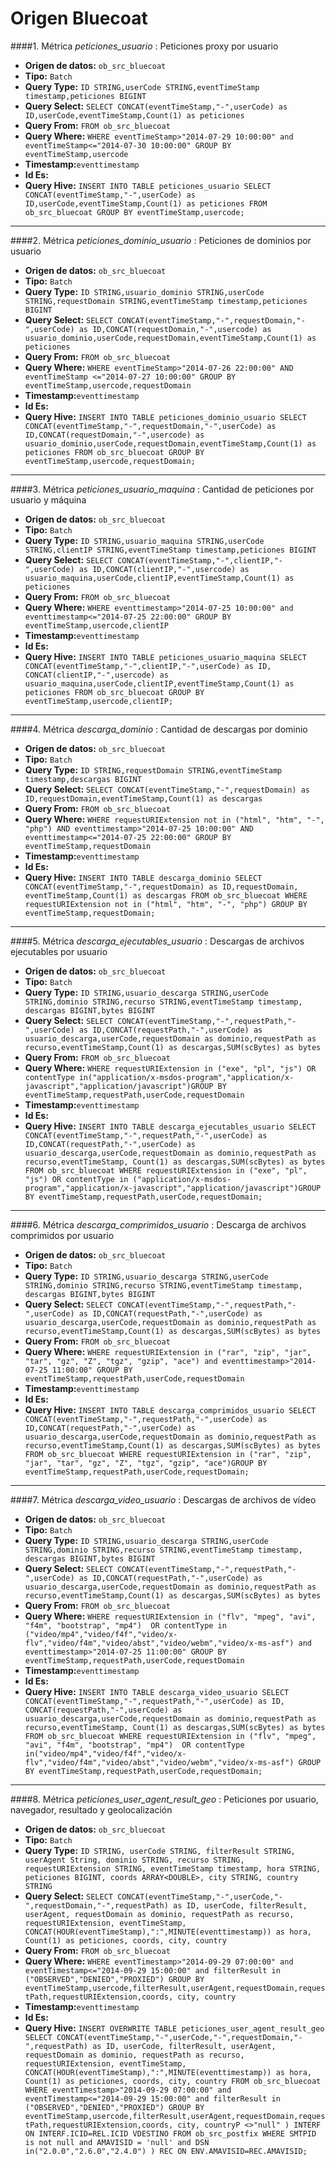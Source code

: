 # Origen Bluecoat

####1. Métrica *peticiones_usuario* : Peticiones proxy por usuario

- **Origen de datos:** `ob_src_bluecoat`
- **Tipo:** `Batch`
- **Query Type:** `ID STRING,userCode STRING,eventTimeStamp timestamp,peticiones BIGINT`
- **Query Select:** `SELECT CONCAT(eventTimeStamp,"-",userCode) as ID,userCode,eventTimeStamp,Count(1) as peticiones`
- **Query From:** `FROM ob_src_bluecoat`
- **Query Where:** `WHERE eventTimeStamp>"2014-07-29 10:00:00" and eventTimeStamp<="2014-07-30 10:00:00"
GROUP BY eventTimeStamp,usercode`
- **Timestamp:**`eventtimestamp`
- **Id Es:**
- **Query Hive:** `INSERT INTO TABLE peticiones_usuario SELECT CONCAT(eventTimeStamp,"-",userCode) as ID,userCode,eventTimeStamp,Count(1) as peticiones FROM ob_src_bluecoat GROUP BY eventTimeStamp,usercode;`

***

####2. Métrica *peticiones_dominio_usuario* : Peticiones de dominios por usuario

- **Origen de datos:** `ob_src_bluecoat`
- **Tipo:** `Batch`
- **Query Type:** `ID STRING,usuario_dominio STRING,userCode STRING,requestDomain STRING,eventTimeStamp timestamp,peticiones BIGINT`
- **Query Select:** `SELECT CONCAT(eventTimeStamp,"-",requestDomain,"-",userCode) as ID,CONCAT(requestDomain,"-",usercode) as  usuario_dominio,userCode,requestDomain,eventTimeStamp,Count(1) as peticiones`
- **Query From:** `FROM ob_src_bluecoat`
- **Query Where:** `WHERE eventTimeStamp>"2014-07-26 22:00:00" AND eventTimeStamp <="2014-07-27 10:00:00" GROUP BY eventTimeStamp,usercode,requestDomain`
- **Timestamp:**`eventtimestamp`
- **Id Es:**
- **Query Hive:** `INSERT INTO TABLE peticiones_dominio_usuario SELECT CONCAT(eventTimeStamp,"-",requestDomain,"-",userCode) as ID,CONCAT(requestDomain,"-",usercode) as usuario_dominio,userCode,requestDomain,eventTimeStamp,Count(1) as peticiones FROM ob_src_bluecoat GROUP BY eventTimeStamp,usercode,requestDomain;`

***

####3. Métrica *peticiones_usuario_maquina* : Cantidad de peticiones por usuario y máquina

- **Origen de datos:** `ob_src_bluecoat`
- **Tipo:** `Batch`
- **Query Type:** `ID STRING,usuario_maquina STRING,userCode STRING,clientIP STRING,eventTimeStamp timestamp,peticiones BIGINT`
- **Query Select:** `SELECT CONCAT(eventTimeStamp,"-",clientIP,"-",userCode) as ID,CONCAT(clientIP,"-",usercode) as usuario_maquina,userCode,clientIP,eventTimeStamp,Count(1) as peticiones`
- **Query From:** `FROM ob_src_bluecoat`
- **Query Where:** `WHERE eventtimestamp>"2014-07-25 10:00:00" and eventtimestamp<="2014-07-25 22:00:00" GROUP BY eventTimeStamp,usercode,clientIP`
- **Timestamp:**`eventtimestamp`
- **Id Es:**
- **Query Hive:** `INSERT INTO TABLE peticiones_usuario_maquina SELECT CONCAT(eventTimeStamp,"-",clientIP,"-",userCode) as ID,
CONCAT(clientIP,"-",usercode) as usuario_maquina,userCode,clientIP,eventTimeStamp,Count(1) as peticiones FROM ob_src_bluecoat
GROUP BY eventTimeStamp,usercode,clientIP;`

***

####4. Métrica *descarga_dominio* : Cantidad de descargas por dominio

- **Origen de datos:** `ob_src_bluecoat`
- **Tipo:** `Batch`
- **Query Type:** `ID STRING,requestDomain STRING,eventTimeStamp timestamp,descargas BIGINT`
- **Query Select:** `SELECT CONCAT(eventTimeStamp,"-",requestDomain) as ID,requestDomain,eventTimeStamp,Count(1) as descargas`
- **Query From:** `FROM ob_src_bluecoat`
- **Query Where:** `WHERE requestURIExtension not in ("html", "htm", "-", "php") AND eventtimestamp>"2014-07-25 10:00:00" AND eventtimestamp<="2014-07-25 22:00:00" GROUP BY eventTimeStamp,requestDomain`
- **Timestamp:**`eventtimestamp`
- **Id Es:**
- **Query Hive:** `INSERT INTO TABLE descarga_dominio SELECT CONCAT(eventTimeStamp,"-",requestDomain) as ID,requestDomain,
eventTimeStamp,Count(1) as descargas FROM ob_src_bluecoat WHERE requestURIExtension not in ("html", "htm", "-", "php") GROUP BY eventTimeStamp,requestDomain;`

***

####5. Métrica *descarga_ejecutables_usuario* : Descargas de archivos ejecutables por usuario

- **Origen de datos:** `ob_src_bluecoat`
- **Tipo:** `Batch`
- **Query Type:** `ID STRING,usuario_descarga STRING,userCode STRING,dominio STRING,recurso STRING,eventTimeStamp timestamp,
descargas BIGINT,bytes BIGINT`
- **Query Select:** `SELECT CONCAT(eventTimeStamp,"-",requestPath,"-",userCode) as ID,CONCAT(requestPath,"-",userCode) as usuario_descarga,userCode,requestDomain as dominio,requestPath as recurso,eventTimeStamp,Count(1) as descargas,SUM(scBytes) as bytes`
- **Query From:** `FROM ob_src_bluecoat`
- **Query Where:** `WHERE requestURIExtension in ("exe", "pl", "js") OR contentType in("application/x-msdos-program","application/x-javascript","application/javascript")GROUP BY eventTimeStamp,requestPath,userCode,requestDomain`
- **Timestamp:**`eventtimestamp`
- **Id Es:**
- **Query Hive:** `INSERT INTO TABLE descarga_ejecutables_usuario SELECT CONCAT(eventTimeStamp,"-",requestPath,"-",userCode) as ID,CONCAT(requestPath,"-",userCode) as usuario_descarga,userCode,requestDomain as dominio,requestPath as recurso,eventTimeStamp,
Count(1) as descargas,SUM(scBytes) as bytes FROM ob_src_bluecoat WHERE requestURIExtension in ("exe", "pl", "js") OR
contentType in ("application/x-msdos-program","application/x-javascript","application/javascript")GROUP BY eventTimeStamp,requestPath,userCode,requestDomain;`

***

####6. Métrica *descarga_comprimidos_usuario* : Descarga de archivos comprimidos por usuario

- **Origen de datos:** `ob_src_bluecoat`
- **Tipo:** `Batch`
- **Query Type:** `ID STRING,usuario_descarga STRING,userCode STRING,dominio STRING,recurso STRING,eventTimeStamp timestamp,
descargas BIGINT,bytes BIGINT`
- **Query Select:** `SELECT CONCAT(eventTimeStamp,"-",requestPath,"-",userCode) as ID,CONCAT(requestPath,"-",userCode) as usuario_descarga,userCode,requestDomain as dominio,requestPath as recurso,eventTimeStamp,Count(1) as descargas,SUM(scBytes) as bytes`
- **Query From:** `FROM ob_src_bluecoat`
- **Query Where:** `WHERE requestURIExtension in ("rar", "zip", "jar", "tar", "gz", "Z", "tgz", "gzip", "ace") and eventtimestamp>"2014-07-25 11:00:00" GROUP BY eventTimeStamp,requestPath,userCode,requestDomain`
- **Timestamp:**`eventtimestamp`
- **Id Es:**
- **Query Hive:** `INSERT INTO TABLE descarga_comprimidos_usuario SELECT CONCAT(eventTimeStamp,"-",requestPath,"-",userCode) as ID,CONCAT(requestPath,"-",userCode) as usuario_descarga,userCode,requestDomain as dominio,requestPath as recurso,eventTimeStamp,Count(1) as descargas,SUM(scBytes) as bytes FROM ob_src_bluecoat WHERE requestURIExtension in ("rar", "zip", "jar", "tar", "gz", "Z", "tgz", "gzip", "ace")GROUP BY eventTimeStamp,requestPath,userCode,requestDomain;`

***

####7. Métrica *descarga_video_usuario* : Descargas de archivos de vídeo

- **Origen de datos:** `ob_src_bluecoat`
- **Tipo:** `Batch`
- **Query Type:** `ID STRING,usuario_descarga STRING,userCode STRING,dominio STRING,recurso STRING,eventTimeStamp timestamp,
descargas BIGINT,bytes BIGINT`
- **Query Select:** `SELECT CONCAT(eventTimeStamp,"-",requestPath,"-",userCode) as ID,CONCAT(requestPath,"-",userCode) as usuario_descarga,userCode,requestDomain as dominio,requestPath as recurso,eventTimeStamp,Count(1) as descargas,SUM(scBytes) as bytes`
- **Query From:** `FROM ob_src_bluecoat`
- **Query Where:** `WHERE requestURIExtension in ("flv", "mpeg", "avi", "f4m", "bootstrap", "mp4")  OR contentType in ("video/mp4","video/f4f","video/x-flv","video/f4m","video/abst","video/webm","video/x-ms-asf") and eventtimestamp>"2014-07-25 11:00:00" GROUP BY eventTimeStamp,requestPath,userCode,requestDomain`
- **Timestamp:**`eventtimestamp`
- **Id Es:**
- **Query Hive:** `INSERT INTO TABLE descarga_video_usuario SELECT CONCAT(eventTimeStamp,"-",requestPath,"-",userCode) as ID,
CONCAT(requestPath,"-",userCode) as usuario_descarga,userCode,requestDomain as dominio,requestPath as recurso,eventTimeStamp,
Count(1) as descargas,SUM(scBytes) as bytes FROM ob_src_bluecoat WHERE requestURIExtension in ("flv", "mpeg", "avi", "f4m", "bootstrap", "mp4")  OR contentType in("video/mp4","video/f4f","video/x-flv","video/f4m","video/abst","video/webm","video/x-ms-asf") GROUP BY eventTimeStamp,requestPath,userCode,requestDomain;`

***

####8. Métrica *peticiones_user_agent_result_geo* : Peticiones por usuario, navegador, resultado y geolocalización

- **Origen de datos:** `ob_src_bluecoat`
- **Tipo:** `Batch`
- **Query Type:** `ID STRING,
userCode STRING,
filterResult STRING,
userAgent String,
dominio STRING,
recurso STRING,
requestURIExtension STRING,
eventTimeStamp timestamp,
hora STRING,
peticiones BIGINT,
coords ARRAY<DOUBLE>,
city STRING,
country STRING
`
- **Query Select:** `SELECT
CONCAT(eventTimeStamp,"-",userCode,"-",requestDomain,"-",requestPath) as ID,
userCode,
filterResult,
userAgent,
requestDomain as dominio,
requestPath as recurso,
requestURIExtension,
eventTimeStamp,
CONCAT(HOUR(eventTimeStamp),":",MINUTE(eventtimestamp)) as hora,
Count(1) as peticiones,
coords,
city,
country`
- **Query From:** `FROM ob_src_bluecoat`
- **Query Where:** `WHERE eventTimestamp>"2014-09-29 07:00:00" and  eventTimestamp<="2014-09-29 15:00:00" and filterResult in ("OBSERVED","DENIED","PROXIED")
GROUP BY eventTimeStamp,usercode,filterResult,userAgent,requestDomain,requestPath,requestURIExtension,coords,
city,
country`
- **Timestamp:**`eventtimestamp`
- **Id Es:**
- **Query Hive:** `INSERT OVERWRITE TABLE peticiones_user_agent_result_geo SELECT
CONCAT(eventTimeStamp,"-",userCode,"-",requestDomain,"-",requestPath) as ID,
userCode,
filterResult,
userAgent,
requestDomain as dominio,
requestPath as recurso,
requestURIExtension,
eventTimeStamp,
CONCAT(HOUR(eventTimeStamp),":",MINUTE(eventtimestamp)) as hora,
Count(1) as peticiones,
coords,
city,
country FROM ob_src_bluecoat WHERE eventTimestamp>"2014-09-29 07:00:00" and  eventTimestamp<="2014-09-29 15:00:00" and filterResult in ("OBSERVED","DENIED","PROXIED")
GROUP BY eventTimeStamp,usercode,filterResult,userAgent,requestDomain,requestPath,requestURIExtension,coords,
city,
countryP <>"null"
) INTERF
ON INTERF.ICID=REL.ICID
VDESTINO
FROM ob_src_postfix
WHERE SMTPID is not null and AMAVISID = 'null' and DSN in("2.0.0","2.6.0","2.4.0")
) REC
ON ENV.AMAVISID=REC.AMAVISID;`

